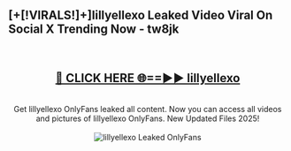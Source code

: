 <h2>[+[!VIRALS!]+]lillyellexo Leaked Video Viral On Social X Trending Now - tw8jk</h2>
<br>
<div align="center">
<h2><a href="https://libra.edu.pl?lillyellexo" rel="nofollow">🔴 CLICK HERE 🌐==►► lillyellexo</a></h2>
<br>
Get lillyellexo OnlyFans leaked all content. Now you can access all videos and pictures of lillyellexo OnlyFans. New Updated Files 2025!
<br>
<br>
<a href="https://libra.edu.pl?lillyellexo" rel="nofollow" data-target="animated-image.originalLink"><img src="https://i.ibb.co.com/WyWwxjT/player-gif2.gif" alt="lillyellexo Leaked OnlyFans" style="max-width: 100%; display: inline-block;" data-target="animated-image.originalImage"></a>
</div>
<br>